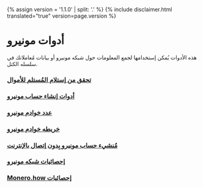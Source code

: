 {% assign version = '1.1.0' | split: '.' %}
{% include disclaimer.html translated="true" version=page.version %}
# أدوات مونيرو

هذه الأدوات يُمكن إستخدامها لجمع المعلومات حول شبكه مونيرو أو بيانات مُعاملاتك في سلسله الكتل.

### [تحقق من إستلام المُستلم للأموال](http://xmrtests.llcoins.net/checktx.html)

### [أدوات إنشاء حساب مونيرو](https://xmr.llcoins.net/)

### [عدد خوادم مونيرو](http://moneronodes.i2p.xyz/)

### [خريطه خوادم مونيرو](https://monerohash.com/nodes-distribution.html)

### [مُنشيء حساب مونيرو بِدون إتصال بالإنترنت](http://moneroaddress.org/)

### [إحصائيات شبكه مونيرو](http://moneroblocks.info/stats)

### [Monero.how إحصائيات](https://www.monero.how/)
